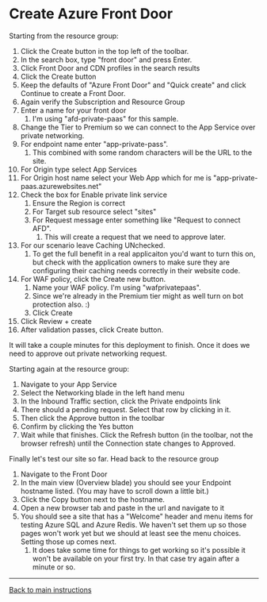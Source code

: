 # Create Azure Front Door

Starting from the resource group:

1. Click the Create button in the top left of the toolbar.
1. In the search box, type "front door" and press Enter.
1. Click Front Door and CDN profiles in the search results
1. Click the Create button
1. Keep the defaults of "Azure Front Door" and "Quick create" and click Continue to create a Front Door.
1. Again verify the Subscription and Resource Group
1. Enter a name for your front door
	1. I'm using "afd-private-paas" for this sample.	
1. Change the Tier to Premium so we can connect to the App Service over private networking.
1. For endpoint name enter "app-private-pass".
   1. This combined with some random characters will be the URL to the site.
1. For Origin type select App Services
1. For Origin host name select your Web App which for me is "app-private-paas.azurewebsites.net"
1. Check the box for Enable private link service
	1. Ensure the Region is correct
	1. For Target sub resource select "sites"
	1. For Request message enter something like "Request to connect AFD".
		1. This will create a request that we need to approve later.
1. For our scenario leave Caching UNchecked.  
	1. To get the full benefit in a real applicaiton you'd want to turn this on, but check with the application owners to make sure they are configuring their caching needs correctly in their website code.
1. For WAF policy, click the Create new button.
	1. Name your WAF policy.  I'm using "wafprivatepaas".
	1. Since we're already in the Premium tier might as well turn on bot protection also. :)
	1. Click Create
1. Click Review + create
1. After validation passes, click Create button.

It will take a couple minutes for this deployment to finish.  Once it does we need to approve out private networking request.

Starting again at the resource group:
1. Navigate to your App Service
1. Select the Networking blade in the left hand menu
1. In the Inbound Traffic section, click the Private endpoints link
1. There should a pending request.  Select that row by clicking in it.
1. Then click the Approve button in the toolbar
1. Confirm by clicking the Yes button
1. Wait while that finishes.  Click the Refresh button (in the toolbar, not the browser refresh) until the Connection state changes to Approved.

Finally let's test our site so far.  Head back to the resource group
1. Navigate to the Front Door
1. In the main view (Overview blade) you should see your Endpoint hostname listed.  (You may have to scroll down a little bit.)
1. Click the Copy button next to the hostname.
1. Open a new browser tab and paste in the url and navigate to it
1. You should see a site that has a  "Welcome" header and menu items for testing Azure SQL and Azure Redis.  We haven't set them up so those pages won't work yet but we should at least see the menu choices.  Setting those up comes next.
	1. It does take some time for things to get working so it's possible it won't be available on your first try.  In that case try again after a minute or so.
    
---
[Back to main instructions](/README.md)